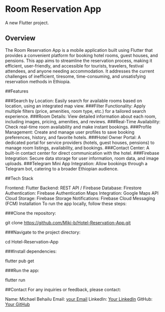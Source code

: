 # Room Reservation App

A new Flutter project.

## Overview
The Room Reservation App is a mobile application built using Flutter that provides a convenient platform for booking hotel rooms, guest houses, and pensions. This app aims to streamline the reservation process, making it efficient, user-friendly, and accessible for tourists, travelers, festival attendees, and anyone needing accommodation. It addresses the current challenges of inefficient, tiresome, time-consuming, and unsatisfying reservation methods in Ethiopia.

##Features

###Search by Location: 
Easily search for available rooms based on location, using an integrated map view.
###Filter Functionality:
Apply multiple filters (price, amenities, room type, etc.) for a tailored search experience.
###Room Details: 
View detailed information about each room, including images, pricing, amenities, and reviews.
###Real-Time Availability: 
Check real-time room availability and make instant bookings.
###Profile Management: 
Create and manage user profiles to save booking preferences, history, and favorite hotels.
###Hotel Owner Portal: 
A dedicated portal for service providers (hotels, guest houses, pensions) to manage room listings, availability, and bookings.
###Contact Center: 
A built-in contact center for direct communication with the hotel.
###Firebase Integration: 
Secure data storage for user information, room data, and image uploads.
###Telegram Mini App Integration: 
Allow bookings through a Telegram bot, catering to a broader Ethiopian audience.

##Tech Stack

Frontend: Flutter
Backend: REST API / Firebase
Database: Firestore
Authentication: Firebase Authentication
Maps Integration: Google Maps API
Cloud Storage: Firebase Storage
Notifications: Firebase Cloud Messaging (FCM)
Installation
To run the app locally, follow these steps:

###Clone the repository:

git clone https://github.com/Miki-b/Hotel-Reservation-App.git

###Navigate to the project directory:

cd Hotel-Reservation-App

###Install dependencies:

flutter pub get

###Run the app:

flutter run


##Contact
For any inquiries or feedback, please contact:

Name: Michael Behailu
Email: [your Email](michaelbehailu0@gmail.com)
LinkedIn: [Your LinkedIn](https://www.linkedin.com/in/michael-behailu-20ab05287/)
GitHub: [Your GitHub](https://github.com/Miki-b)
